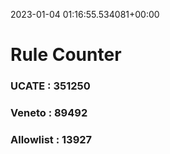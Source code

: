 2023-01-04 01:16:55.534081+00:00
# Rule Counter 
 ### UCATE : 351250

 ### Veneto : 89492

 ### Allowlist : 13927